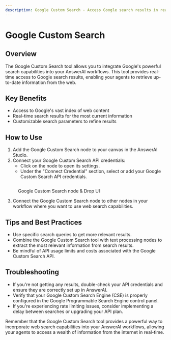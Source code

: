 ```yaml
---
description: Google Custom Search - Access Google search results in real-time
---
```


# Google Custom Search

## Overview

The Google Custom Search tool allows you to integrate Google's powerful search capabilities into your AnswerAI workflows. This tool provides real-time access to Google search results, enabling your agents to retrieve up-to-date information from the web.

## Key Benefits

-   Access to Google's vast index of web content
-   Real-time search results for the most current information
-   Customizable search parameters to refine results

## How to Use

1. Add the Google Custom Search node to your canvas in the AnswerAI Studio.
2. Connect your Google Custom Search API credentials:
    - Click on the node to open its settings.
    - Under the "Connect Credential" section, select or add your Google Custom Search API credentials.

<!-- TODO: Add a screenshot of the Google Custom Search node settings, highlighting the credential selection -->
<figure><img src="/.gitbook/assets/screenshots/googlecustomsearchpng" alt="" /><figcaption><p> Google Custom Search node   &#x26; Drop UI</p></figcaption></figure>

3. Connect the Google Custom Search node to other nodes in your workflow where you want to use web search capabilities.

## Tips and Best Practices

-   Use specific search queries to get more relevant results.
-   Combine the Google Custom Search tool with text processing nodes to extract the most relevant information from search results.
-   Be mindful of API usage limits and costs associated with the Google Custom Search API.

## Troubleshooting

-   If you're not getting any results, double-check your API credentials and ensure they are correctly set up in AnswerAI.
-   Verify that your Google Custom Search Engine (CSE) is properly configured in the Google Programmable Search Engine control panel.
-   If you're experiencing rate limiting issues, consider implementing a delay between searches or upgrading your API plan.

<!-- TODO: Add a screenshot showing where to find API usage information in the Google Cloud Console -->

Remember that the Google Custom Search tool provides a powerful way to incorporate web search capabilities into your AnswerAI workflows, allowing your agents to access a wealth of information from the internet in real-time.
